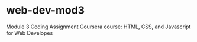 # web-dev-mod3
Module 3 Coding Assignment Coursera course: HTML, CSS, and Javascript for Web Developes
